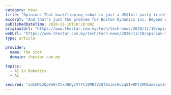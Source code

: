 ```yaml
---
category: news
title: "Opinion: That backflipping robot is just a US$1bil party trick"
excerpt: "And that’s just the problem for Boston Dynamics Inc. Beyond wowing people for entertainment, there isn’t a big market for robots that can perform the athletic feats of sentient beings."
publishedDateTime: 2020-11-10T10:28:00Z
originalUrl: "https://www.thestar.com.my/tech/tech-news/2020/11/10/opinion-that-backflipping-robot-is-just-a-us1bil-party-trick"
webUrl: "https://www.thestar.com.my/tech/tech-news/2020/11/10/opinion-that-backflipping-robot-is-just-a-us1bil-party-trick"
type: article

provider:
  name: The Star
  domain: thestar.com.my

topics:
  - AI in Robotics
  - AI

secured: "zdIbWi2QpYeO/XtxJ0WyzV7Ytz0MBtVz0f6nimrHucqSI+RPt2KM1uw5iscS3s6gvRNUI1J9GGCZFgd/otBYiKMs33CEEdkDgwXkaAtniJb4MWbQutb4ouL+7K0TI5VcUgiWONV6UinWjmoaaRTOqDFyZHfXqskjmX6pJ0kyUDVzJ+xIOFhB6XvvwazvELzGea6ekXS1o9dERaOCO07kCJ/rXBgiS5nC3O6OTMN/hLC7Uf8N7Z5qGZgebhBlROO3kxmz4BDSHOQv2jbYIe2HNKZwvQQ3v2t5spc7pJtmlmtdcDFI04Vgc5+jkeKLrOgyt6qHv78vdXOEeydWbOCsIQMB0bz5YcJDSs4vYJBy2bc=;+I4Ic2OneKWNJfcomMGW3g=="
---
```


